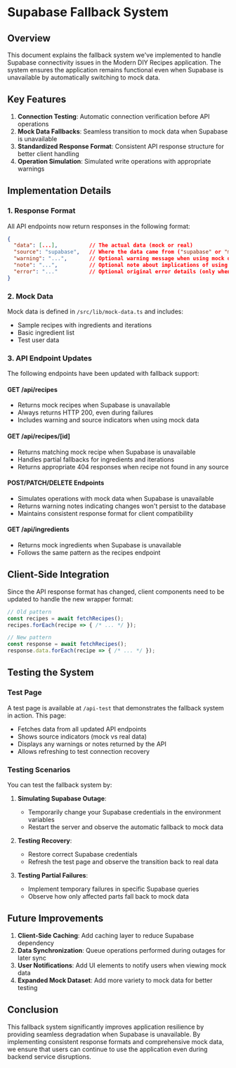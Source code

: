 # Supabase Fallback System

## Overview

This document explains the fallback system we've implemented to handle Supabase connectivity issues in the Modern DIY Recipes application. The system ensures the application remains functional even when Supabase is unavailable by automatically switching to mock data.

## Key Features

1. **Connection Testing**: Automatic connection verification before API operations
2. **Mock Data Fallbacks**: Seamless transition to mock data when Supabase is unavailable
3. **Standardized Response Format**: Consistent API response structure for better client handling
4. **Operation Simulation**: Simulated write operations with appropriate warnings

## Implementation Details

### 1. Response Format

All API endpoints now return responses in the following format:

```json
{
  "data": [...],          // The actual data (mock or real)
  "source": "supabase",   // Where the data came from ("supabase" or "mock")
  "warning": "...",       // Optional warning message when using mock data
  "note": "...",          // Optional note about implications of using mock data
  "error": "..."          // Optional original error details (only when falling back)
}
```

### 2. Mock Data

Mock data is defined in `/src/lib/mock-data.ts` and includes:
- Sample recipes with ingredients and iterations
- Basic ingredient list
- Test user data

### 3. API Endpoint Updates

The following endpoints have been updated with fallback support:

#### GET /api/recipes
- Returns mock recipes when Supabase is unavailable
- Always returns HTTP 200, even during failures
- Includes warning and source indicators when using mock data

#### GET /api/recipes/[id]
- Returns matching mock recipe when Supabase is unavailable
- Handles partial fallbacks for ingredients and iterations
- Returns appropriate 404 responses when recipe not found in any source

#### POST/PATCH/DELETE Endpoints
- Simulates operations with mock data when Supabase is unavailable
- Returns warning notes indicating changes won't persist to the database
- Maintains consistent response format for client compatibility

#### GET /api/ingredients
- Returns mock ingredients when Supabase is unavailable
- Follows the same pattern as the recipes endpoint

## Client-Side Integration

Since the API response format has changed, client components need to be updated to handle the new wrapper format:

```typescript
// Old pattern
const recipes = await fetchRecipes();
recipes.forEach(recipe => { /* ... */ });

// New pattern
const response = await fetchRecipes();
response.data.forEach(recipe => { /* ... */ });
```

## Testing the System

### Test Page

A test page is available at `/api-test` that demonstrates the fallback system in action. This page:
- Fetches data from all updated API endpoints
- Shows source indicators (mock vs real data)
- Displays any warnings or notes returned by the API
- Allows refreshing to test connection recovery

### Testing Scenarios

You can test the fallback system by:

1. **Simulating Supabase Outage**: 
   - Temporarily change your Supabase credentials in the environment variables
   - Restart the server and observe the automatic fallback to mock data

2. **Testing Recovery**:
   - Restore correct Supabase credentials
   - Refresh the test page and observe the transition back to real data

3. **Testing Partial Failures**:
   - Implement temporary failures in specific Supabase queries
   - Observe how only affected parts fall back to mock data

## Future Improvements

1. **Client-Side Caching**: Add caching layer to reduce Supabase dependency
2. **Data Synchronization**: Queue operations performed during outages for later sync
3. **User Notifications**: Add UI elements to notify users when viewing mock data
4. **Expanded Mock Dataset**: Add more variety to mock data for better testing

## Conclusion

This fallback system significantly improves application resilience by providing seamless degradation when Supabase is unavailable. By implementing consistent response formats and comprehensive mock data, we ensure that users can continue to use the application even during backend service disruptions.